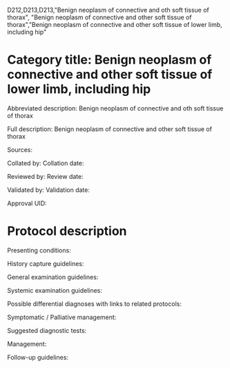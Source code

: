 D212,D213,D213,"Benign neoplasm of connective and oth soft tissue of thorax", "Benign neoplasm of connective and other soft tissue of thorax","Benign neoplasm of connective and other soft tissue of lower limb, including hip"
# Category title: Benign neoplasm of connective and other soft tissue of lower limb, including hip

Abbreviated description: Benign neoplasm of connective and oth soft tissue of thorax

Full description: Benign neoplasm of connective and other soft tissue of thorax

Sources:

Collated by:
Collation date:

Reviewed by:
Review date:

Validated by:
Validation date:

Approval UID:

# Protocol description

Presenting conditions:

History capture guidelines:

General examination guidelines:

Systemic examination guidelines:

Possible differential diagnoses with links to related protocols:

Symptomatic / Palliative management:

Suggested diagnostic tests:

Management:

Follow-up guidelines:
